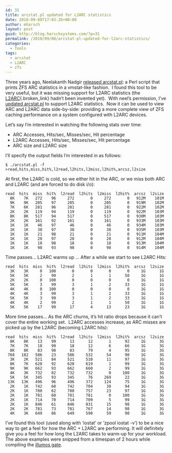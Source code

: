 ```yaml
---
id: 31
title: arcstat.pl updated for L2ARC statistics
date: 2010-09-08T17:03:26+00:00
author: mharsch
layout: post
guid: http://blog.harschsystems.com/?p=31
permalink: /2010/09/08/arcstat-pl-updated-for-l2arc-statistics/
categories:
  - Tools
tags:
  - arcstat
  - L2ARC
  - zfs
---
```

Three years ago, Neelakanth Nadgir <a href="https://blogs.oracle.com/realneel/entry/zfs_arc_statistics" target="_blank" class="broken_link">released arcstat.pl</a>: a Perl script that prints ZFS ARC statistics in a vmstat-like fashion.  I found this tool to be very useful, but it was missing support for L2ARC statistics (the [L2ARC](https://blogs.oracle.com/brendan/entry/test){.broken_link} hadn&#8217;t been invented yet).  With neel&#8217;s permission, I&#8217;ve <a href="http://github.com/mharsch/arcstat" target="_blank">updated arcstat.pl</a> to support L2ARC statistics.  Now it can be used to view ARC and L2ARC data side-by-side: providing a more complete view of ZFS caching performance on a system configured with L2ARC devices.

Let&#8217;s say I&#8217;m interested in watching the following stats over time:

  * ARC Accesses, Hits/sec, Misses/sec, Hit percentage
  * L2ARC Accesses, Hits/sec, Misses/sec, Hit percentage
  * ARC size and L2ARC size

I&#8217;ll specify the output fields I&#8217;m interested in as follows:

    
    $ ./arcstat.pl -f 
    >read,hits,miss,hit%,l2read,l2hits,l2miss,l2hit%,arcsz,l2size
    

At first, the L2ARC is cold, so we either hit in the ARC, or we miss both ARC and L2ARC (and are forced to do disk i/o):

    
    read  hits  miss  hit%  l2read  l2hits  l2miss  l2hit%  arcsz  l2size
      8K    7K   272    96     272       0     272       0   912M    101M
      9K    9K   205    97     205       0     205       0   919M    102M
      7K    6K   281    96     281       0     281       0   922M    102M
      2K    2K   119    94     119       0     119       0   922M    103M
      8K    8K   517    94     517       0     517       0   930M    103M
      2K    2K   161    92     161       0     161       0   933M    103M
      1K    1K    46    97      46       0      46       0   934M    103M
      1K    1K    38    97      38       0      38       0   935M    103M
      1K    1K    21    98      21       0      21       0   911M    104M
      1K    1K    28    97      28       0      28       0   912M    104M
      1K    1K    18    98      18       0      18       0   913M    104M
      1K    1K    98    93      98       0      98       0   914M    104M
    

Time passes&#8230; L2ARC warms up &#8230; After a while we start to see L2ARC Hits:

    
    read  hits  miss  hit%  l2read  l2hits  l2miss  l2hit%  arcsz  l2size
      3K    3K     0   100       0       0       0       0     1G      1G
      5K    5K     2    99       2       1       1      50     1G      1G
      2K    2K     0   100       0       0       0       0     1G      1G
      5K    5K     3    99       3       1       2      33     1G      1G
      4K    4K     0   100       0       0       0       0     1G      1G
      4K    4K     3    99       3       1       2      33     1G      1G
      5K    5K     3    99       3       1       2      33     1G      1G
      4K    4K     2    99       2       1       1      50     1G      1G
      5K    5K    17    99      17       4      13      23     1G      1G
    

More time passes&#8230; As the ARC churns, it&#8217;s hit ratio drops because it can&#8217;t cover the entire working set.  L2ARC accesses increase, as ARC misses are picked up by the L2ARC (becoming L2ARC hits):

    read  hits  miss  hit%  l2read  l2hits  l2miss  l2hit%  arcsz  l2size
      8K    8K    13    99      13      12       1      92     1G      3G
      7K    7K    18    99      18      12       6      66     1G      3G
      8K    8K    83    98      83      79       4      95     1G      3G
     768   182   586    23     586     532      54      90     1G      3G
      3K    2K   521    84     521     510      11      97     1G      3G
      8K    7K   620    92     620     619       1      99     1G      3G
      9K    9K   662    93     662     660       2      99     1G      3G
      4K    3K   732    82     732     732       0     100     1G      3G
      5K    5K   345    93     345      76     269      22     1G      3G
     13K   13K   496    96     496     372     124      75     1G      3G
      2K    1K   742    68     742     704      38      94     1G      3G
      2K    1K   780    62     780     757      23      97     1G      3G
      2K    1K   781    60     781     781       0     100     1G      3G
      2K    1K   714    70     714     709       5      99     1G      3G
      2K    1K   846    61     846     831      15      98     1G      3G
      2K    2K   781    73     781     767      14      98     1G      3G
      4K    3K   649    86     649     590      59      90     1G      3G
    

I&#8217;ve found this tool (used along with &#8216;iostat&#8217; or &#8216;zpool iostat -v&#8217;) to be a nice way to get a feel for how the ARC + L2ARC are performing. It will definitely give you a feel for how long the L2ARC takes to warm-up for your workload. The above examples were snipped from a timespan of 2 hours while compiling the [illumos gate](https://www.illumos.org/projects/illumos-gate/wiki).